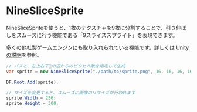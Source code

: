 # NineSliceSprite

NineSliceSpriteを使うと、1枚のテクスチャを9枚に分割することで、引き伸ばしをスムーズに行う機能である「9スライススプライト」を表現できます。

多くの他社製ゲームエンジンにも取り入れられている機能です。詳しくは [Unity の説明](https://docs.unity3d.com/ja/current/Manual/9SliceSprites.html)を参照。

```cs
// パスと、左上右下の辺からのピクセル数を指定して生成
var sprite = new NineSliceSprite("./path/to/sprite.png", 16, 16, 16, 16);

DF.Root.Add(sprite);

// サイズを変更すると、スムーズに画像のリサイズが行われます
sprite.Width = 256;
sprite.Height = 300;
```
